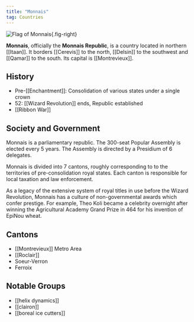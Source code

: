 ```yaml
---
title: "Monnais"
tag: Countries
---
```


![Flag of Monnais](image/monnais.png){.fig-right}


**Monnais**, officially the **Monnais Republic**, is a country located in northern [[Itaan]]. It borders [[Cerevis]] to the north, [[Delsin]] to the southwest and [[Qamar]] to the south. Its capital is [[Montrevieux]].

## History

- Pre-[[Enchantment]]: Consolidation of various states under a single crown
- 52: [[Wizard Revolution]] ends, Republic established
- [[Ribbon War]]

## Society and Government

Monnais is a parliamentary republic. The 300-seat Popular Assembly is elected every 5 years. The Assembly is directed by a Presidium of 6 delegates.

Monnais is divided into 7 cantons, roughly corresponding to to the territories of pre-consolidation royal states. Each canton is responsible for local taxation and law enforcement. 

As a legacy of the extensive system of royal titles in use before the Wizard Revolution, Monnais has a culture of non-governmental awards which confer prestige. For example, Theo Koli became a celebrity overnight after winning the Agricultural Academy Grand Prize in 464 for his invention of EpiNou wheat.

## Cantons

- [[Montrevieux]] Metro Area
- [[Roclair]]
- Soeur-Verron
- Ferroix

## Notable Groups

- [[helix dynamics]]
- [[clairon]]
- [[boreal ice cutters]]
